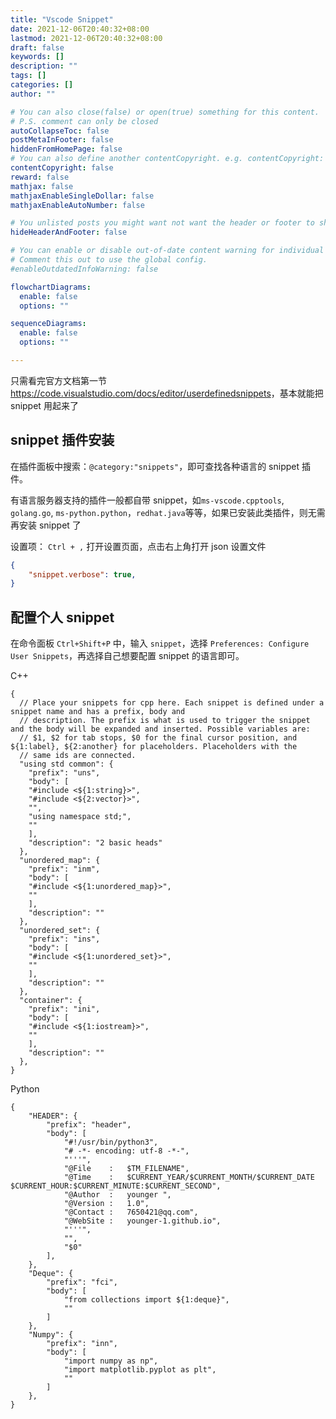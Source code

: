 ```yaml
---
title: "Vscode Snippet"
date: 2021-12-06T20:40:32+08:00
lastmod: 2021-12-06T20:40:32+08:00
draft: false
keywords: []
description: ""
tags: []
categories: []
author: ""

# You can also close(false) or open(true) something for this content.
# P.S. comment can only be closed
autoCollapseToc: false
postMetaInFooter: false
hiddenFromHomePage: false
# You can also define another contentCopyright. e.g. contentCopyright: "This is another copyright."
contentCopyright: false
reward: false
mathjax: false
mathjaxEnableSingleDollar: false
mathjaxEnableAutoNumber: false

# You unlisted posts you might want not want the header or footer to show
hideHeaderAndFooter: false

# You can enable or disable out-of-date content warning for individual post.
# Comment this out to use the global config.
#enableOutdatedInfoWarning: false

flowchartDiagrams:
  enable: false
  options: ""

sequenceDiagrams: 
  enable: false
  options: ""

---
```


<!--more-->





只需看完官方文档第一节 <https://code.visualstudio.com/docs/editor/userdefinedsnippets>，基本就能把 snippet 用起来了



## snippet 插件安装

在插件面板中搜索：`@category:"snippets"`，即可查找各种语言的 snippet 插件。

有语言服务器支持的插件一般都自带 snippet，如`ms-vscode.cpptools`, `golang.go`, `ms-python.python`，`redhat.java`等等，如果已安装此类插件，则无需再安装 snippet 了

设置项： `Ctrl + ,` 打开设置页面，点击右上角打开 json 设置文件

```json
{
    "snippet.verbose": true,
}
```



## 配置个人 snippet

在命令面板 `Ctrl+Shift+P` 中，输入 `snippet`，选择 `Preferences: Configure User Snippets`，再选择自己想要配置 snippet 的语言即可。

C++

```jsonc
{
  // Place your snippets for cpp here. Each snippet is defined under a snippet name and has a prefix, body and 
  // description. The prefix is what is used to trigger the snippet and the body will be expanded and inserted. Possible variables are:
  // $1, $2 for tab stops, $0 for the final cursor position, and ${1:label}, ${2:another} for placeholders. Placeholders with the 
  // same ids are connected.
  "using std common": {
    "prefix": "uns",
    "body": [
    "#include <${1:string}>",
    "#include <${2:vector}>",
    "",
    "using namespace std;",
    ""
    ],
    "description": "2 basic heads"
  },
  "unordered_map": {
    "prefix": "inm",
    "body": [
    "#include <${1:unordered_map}>",
    ""
    ],
    "description": ""
  },
  "unordered_set": {
    "prefix": "ins",
    "body": [
    "#include <${1:unordered_set}>",
    ""
    ],
    "description": ""
  },
  "container": {
    "prefix": "ini",
    "body": [
    "#include <${1:iostream}>",
    ""
    ],
    "description": ""
  },
}
```

Python

```jsonc
{
    "HEADER": {
        "prefix": "header",
        "body": [
            "#!/usr/bin/python3",
            "# -*- encoding: utf-8 -*-",
            "'''",
            "@File    :   $TM_FILENAME",
            "@Time    :   $CURRENT_YEAR/$CURRENT_MONTH/$CURRENT_DATE $CURRENT_HOUR:$CURRENT_MINUTE:$CURRENT_SECOND",
            "@Author  :   younger ",
            "@Version :   1.0",
            "@Contact :   7650421@qq.com",
            "@WebSite :   younger-1.github.io",
            "'''",
            "",
            "$0"
        ],
    },
    "Deque": {
        "prefix": "fci",
        "body": [
            "from collections import ${1:deque}",
            ""
        ]
    },
    "Numpy": {
        "prefix": "inn",
        "body": [
            "import numpy as np",
            "import matplotlib.pyplot as plt",
            ""
        ]
    },
}
```
